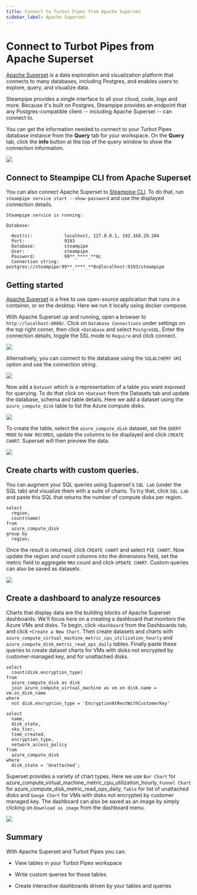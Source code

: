 ```yaml
---
title: Connect to Turbot Pipes from Apache Superset
sidebar_label: Apache Superset
---
```


# Connect to Turbot Pipes from Apache Superset

[Apache Superset](https://superset.apache.org/) is a data exploration and
visualization platform that connects to many databases, including Postgres, and
enables users to explore, query, and visualize data.

Steampipe provides a single interface to all your cloud, code, logs and more.
Because it's built on Postgres, Steampipe provides an endpoint that any
Postgres-compatible client -- including Apache Superset -- can connect to.

You can get the information needed to connect to your Turbot Pipes database instance from the **Query** tab for your workspace.  On the **Query** tab, click the **info** button at the top of the query window to show the connection information. 

![](/images/docs/pipes/query-info-connect.png)


## Connect to Steampipe CLI from Apache Superset

You can also connect Apache Superset to
[Steampipe CLI](https://steampipe.io/downloads). To do that, run
`steampipe service start --show-password` and use the displayed connection
details.

```
Steampipe service is running:

Database:

  Host(s):            localhost, 127.0.0.1, 192.168.29.204
  Port:               9193
  Database:           steampipe
  User:               steampipe
  Password:           99**_****_**8c
  Connection string:  postgres://steampipe:99**_****_**8c@localhost:9193/steampipe
```

## Getting started

[Apache Superset](https://superset.apache.org/docs/installation/) is a free to
use open-source application that runs in a container, or on the desktop. Here we
run it locally using docker compose.

With Apache Superset up and running, open a browser to `http://localhost:8080/`.
Click on `Database Connections` under settings on the top right corner, then
click `+Database` and select `PostgreSQL`. Enter the connection details, toggle
the SSL mode to `Require` and click connect.

<div style={{"marginTop":"1em", "marginBottom":"1em", "width":"90%"}}>
<img src="/images/docs/pipes/apache-superset-connection-success.png" />
</div>

Alternatively, you can connect to the database using the `SQLALCHEMY URI` option
and use the connection string.

<div style={{"marginTop":"1em", "marginBottom":"1em", "width":"90%"}}>
<img src="/images/docs/pipes/apache-superset-uri-connection.png" />
</div>

Now add a `Dataset` which is a representation of a table you want exposed for
querying. To do that click on `+Dataset` from the Datasets tab and update the
database, schema and table details. Here we add a dataset using the
`azure_compute_disk` table to list the Azure compute disks.

<div style={{"marginTop":"1em", "marginBottom":"1em", "width":"50%"}}>
<img src="/images/docs/pipes/apache-superset-dataset-creation.png" />
</div>

To create the table, select the `azure_compute_disk` dataset, set the
`QUERY MODE` to `RAW RECORDS`, update the columns to be displayed and click
`CREATE CHART`. Superset will then preview the data.

<div style={{"marginTop":"1em", "marginBottom":"1em", "width":"90%"}}>
<img src="/images/docs/pipes/apache-superset-disk-preview.png" />
</div>

## Create charts with custom queries.

You can augment your SQL queries using Superset's `SQL Lab` (under the SQL tab)
and visualize them with a suite of charts. To try that, click `SQL Lab` and
paste this SQL that returns the number of compute disks per region.

```
select
  region,
  count(name)
from
  azure_compute_disk
group by
  region;
```

Once the result is returned, click `CREATE CHART` and select `PIE CHART`. Now
update the region and count columns into the dimensions field, set the metric
field to aggregate `MAX` count and click `UPDATE CHART`. Custom queries can also
be saved as datasets.

<div style={{"marginTop":"1em", "marginBottom":"1em", "width":"90%"}}>
<img src="/images/docs/pipes/apache-superset-custom-query.png" />
</div>

## Create a dashboard to analyze resources

Charts that display data are the building blocks of Apache Superset dashboards.
We'll focus here on a creating a dashboard that monitors the Azure VMs and
disks. To begin, click `+Dashboard` from the Dashboards tab, and click
`+Create a New Chart`. Then create datasets and charts with
`azure_compute_virtual_machine_metric_cpu_utilization_hourly` and
`azure_compute_disk_metric_read_ops_daily` tables. Finally paste these queries
to create dataset charts for VMs with disks not encrypted by customer-managed
key, and for unattached disks.

```
select
  count(disk.encryption_type)
from
  azure_compute_disk as disk
  join azure_compute_virtual_machine as vm on disk.name = vm.os_disk_name
where
  not disk.encryption_type = 'EncryptionAtRestWithCustomerKey'
```

```
select
  name,
  disk_state,
  sku_tier,
  time_created,
  encryption_type,
  network_access_policy
from
  azure_compute_disk
where
  disk_state = 'Unattached';
```

Superset provides a variety of chart types. Here we use `Bar Chart` for
azure_compute_virtual_machine_metric_cpu_utilization_hourly, `Funnel Chart` for
azure_compute_disk_metric_read_ops_daily, `Table` for list of unattached disks
and `Gauge Chart` for VMs with disks not encrypted by customer managed key. The
dashboard can also be saved as an image by simply clicking on
`Download as image` from the dashboard menu.

<div style={{"marginTop":"1em", "marginBottom":"1em", "width":"90%"}}>
<img src="/images/docs/pipes/apache-superset-dashboard-preview.png" />
</div>

## Summary

With Apache Superset and Turbot Pipes you can:

- View tables in your Turbot Pipes workspace

- Write custom queries for those tables

- Create interactive dashboards driven by your tables and queries
